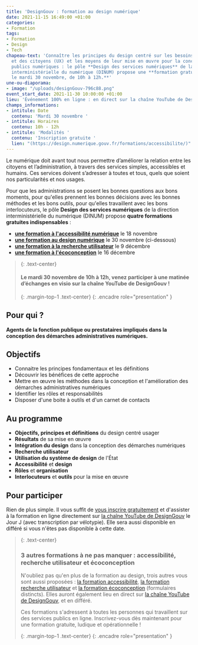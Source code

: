 ```yaml
---
title: 'DesignGouv : formation au design numérique'
date: 2021-11-15 16:49:00 +01:00
categories:
- Formation
tags:
- Formation
- Design
- Tech
chapeau-text: 'Connaître les principes du design centré sur les besoins des usagers
  et des citoyens (UX) et les moyens de leur mise en œuvre pour la conception de services
  publics numériques : le pôle **Design des services numériques** de la direction
  interministérielle du numérique (DINUM) propose une **formation gratuite au design,
  le mardi 30 novembre, de 10h à 12h.**'
une-ou-diaporama:
- image: "/uploads/designGouv-796c88.png"
event_start_date: 2021-11-30 10:00:00 +01:00
lieu: 'Événement 100% en ligne : en direct sur la chaîne YouTube de DesignGouv'
champs_informations:
- intitule: Date
  contenu: 'Mardi 30 novembre '
- intitule: Horaires
  contenu: 10h - 12h
- intitule: 'Modalités '
  contenu: 'Inscription gratuite '
  lien: "(https://design.numerique.gouv.fr/formations/accessibilite/)"
---
```


Le numérique doit avant tout nous permettre d’améliorer la relation entre les citoyens et l’administration, à travers des services simples, accessibles et humains. Ces services doivent s’adresser à toutes et tous, quels que soient nos particularités et nos usages.

Pour que les administrations se posent les bonnes questions aux bons moments, pour qu'elles prennent les bonnes décisions avec les bonnes méthodes et les bons outils, pour qu'elles travaillent avec les bons interlocuteurs, le pôle **Design des services numériques** de la direction interministérielle du numérique (DINUM) propose **quatre formations gratuites indispensables** : 
* **[une formation à l'accessibilité numérique](https://design.numerique.gouv.fr/formations/accessibilite/)** le 18 novembre 
* **[une formation au design numérique](https://design.numerique.gouv.fr/formations/design/)** le 30 novembre (ci-dessous) 
* **[une formation à la recherche utilisateur](https://design.numerique.gouv.fr/formations/recherche-utilisateur/)** le 9 décembre 
* **[une formation à l'écoconception](https://design.numerique.gouv.fr/formations/ecoconception/)** le 16 décembre

> {: .text-center}
>
> #### Le mardi 30 novembre de 10h à 12h, venez participer à une matinée d’échanges en visio sur la chaîne YouTube de DesignGouv !
>
> {: .margin-top-1 .text-center}
{: .encadre role="presentation" }

## Pour qui ?

**Agents de la fonction publique ou prestataires impliqués dans la conception des démarches administratives numériques.** 

## Objectifs

* Connaitre les principes fondamentaux et les définitions
* Découvrir les bénéfices de cette approche
* Mettre en œuvre les méthodes dans la conception et l'amélioration des démarches administratives numériques
* Identifier les rôles et responsabilités
* Disposer d'une boite à outils et d'un carnet de contacts

## Au programme

* **Objectifs, principes et définitions** du design centré usager
* **Résultats** de sa mise en œuvre
* **Intégration du design** dans la conception des démarches numériques
* **Recherche utilisateur**
* **Utilisation du système de design** de l'État
* **Accessibilité** et **design**
* **Rôles** et **organisation**
* **Interlocuteurs** et **outils** pour la mise en œuvre

## Pour participer 

Rien de plus simple. Il vous suffit de [vous inscrire gratuitement](https://design.numerique.gouv.fr/formations/design/) et d'assister à la formation en ligne directement sur [la chaîne YouTube de DesignGouv](https://www.youtube.com/channel/UCMH9lC8dSlRVRfb0LoKuJZw/featured) le Jour J (avec transcription par vélotypie). Elle sera aussi disponible en différé si vous n'êtes pas disponible à cette date.

> {: .text-center}
>
> ### 3 autres formations à ne pas manquer : accessibilité, recherche utilisateur et écoconception
>
>N'oubliez pas qu'en plus de la formation au design, trois autres vous sont aussi proposées : [la formation accessibilité](https://design.numerique.gouv.fr/formations/accessibilite/), [la formation recherche utilisateur](https://design.numerique.gouv.fr/formations/recherche-utilisateur/) et [la formation écoconception](https://design.numerique.gouv.fr/formations/ecoconception/)  (formulaires distincts). Elles auront également lieu en direct sur [la chaîne YouTube de DesignGouv](https://www.youtube.com/channel/UCMH9lC8dSlRVRfb0LoKuJZw/featured), et en différé.
>
>Ces formations s'adressent à toutes les personnes qui travaillent sur des services publics en ligne. Inscrivez-vous dès maintenant pour une formation gratuite, ludique et opérationnelle !
>
> {: .margin-top-1 .text-center}
{: .encadre role="presentation" }